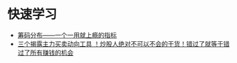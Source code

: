 
# 快速学习
* [筹码分布——一个一用就上瘾的指标](https://weread.qq.com/web/reader/d7c32f9071d7b82ed7c9b52k70e32fb021170efdf2eca12)
* [三个揭露主力买卖动向工具 ！炒股人绝对不可以不会的干货！错过了就等于错过了所有赚钱的机会](https://www.youtube.com/watch?v=jFuZXWksOpA&t=22s)
